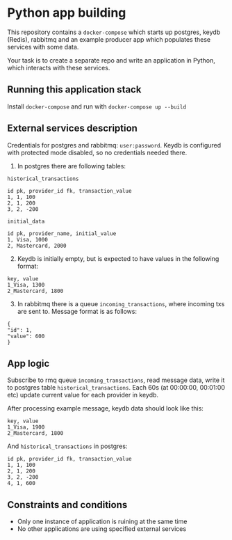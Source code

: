 # Python app building

This repository contains a `docker-compose` which starts up postgres, keydb (Redis), 
rabbitmq and an example producer app which populates these services with some data.

Your task is to create a separate repo and write an application in Python,
which interacts with these services.

## Running this application stack

Install `docker-compose` and run with `docker-compose up --build`

## External services description

Credentials for postgres and rabbitmq: `user:password`. Keydb is configured with
protected mode disabled, so no credentials needed there.

1. In postgres there are following tables:
```
historical_transactions

id pk, provider_id fk, transaction_value
1, 1, 100
2, 1, 200
3, 2, -200

initial_data

id pk, provider_name, initial_value
1, Visa, 1000
2, Mastercard, 2000
```
2. Keydb is initially empty, but is expected to have values in the following format:
```
key, value
1_Visa, 1300
2_Mastercard, 1800
```
3. In rabbitmq there is a queue `incoming_transactions`, where incoming txs are sent to. Message format is as follows:
```
{
"id": 1,
"value": 600
}
```

## App logic

Subscribe to rmq queue `incoming_transactions`, read message data, write it to postgres table `historical_transactions`. Each 60s (at 00:00:00, 00:01:00 etc) update current value for each provider in keydb.

After processing example message, keydb data should look like this:
```
key, value
1_Visa, 1900
2_Mastercard, 1800
```
And `historical_transactions` in postgres:
```
id pk, provider_id fk, transaction_value
1, 1, 100
2, 1, 200
3, 2, -200
4, 1, 600
```

## Constraints and conditions

- Only one instance of application is ruining at the same time
- No other applications are using specified external services

